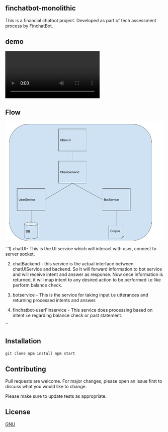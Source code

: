 ## finchatbot-monolithic
This is a financial chatbot project. Developed as part of tech assessment process by FinchatBot.

## demo
![APP DEMO](./assets/demo.webm)

## Flow
![APP FLOW](./assets/FinchatBot_Flow.png)

``1) chatUI- This is the UI service which will interact with user, connect to server socket.

2) chatBackend - this service is the actual interface between chatUIService and backend. So It will forward information to bot service and will receive intent and answer as response. Now once information is returned, it will map intent to any desired action to be performed i.e like perform balance check.

3) botservice - This is the service for taking input i.e utterances and returning processed intents and answer. 

4) finchatbot-userFinservice - This service does processing based on intent i.e regarding balance check or past statement.

``
## Installation
``
git clone
npm install
npm start
``

## Contributing
Pull requests are welcome. For major changes, please open an issue first to discuss what you would like to change.

Please make sure to update tests as appropriate.
## License
[GNU](https://google.com/)
